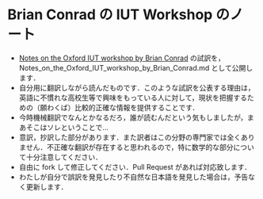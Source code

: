 # Brian Conrad の IUT Workshop のノート

* [Notes on the Oxford IUT workshop by Brian Conrad](http://mathbabe.org/2015/12/15/notes-on-the-oxford-iut-workshop-by-brian-conrad/) の試訳を，Notes_on_the_Oxford_IUT_workshop_by_Brian_Conrad.md として公開します．
* 自分用に翻訳しながら読んだものです．このような試訳を公表する理由は，英語に不慣れな高校生等で興味をもっている人に対して，現状を把握するための（願わくば）比較的正確な情報を提供することです．
* 今時機械翻訳でなんとかなるだろ，誰が読むんだという気もしましたが，まあそこはソレということで…
* 意訳，抄訳した部分があります．また訳者はこの分野の専門家では全くありません．不正確な翻訳が存在すると思われるので，特に数学的な部分について十分注意してください．
* 自由に fork して修正してください．Pull Request があれば対応致します．
* わたしが自分で誤訳を発見したり不自然な日本語を発見した場合は，予告なく更新します．
